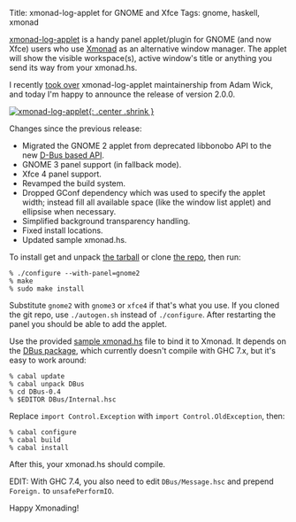 Title: xmonad-log-applet for GNOME and Xfce
Tags: gnome, haskell, xmonad

[xmonad-log-applet][] is a handy panel applet/plugin for GNOME (and now Xfce)
users who use [Xmonad][] as an alternative window manager. The applet will show
the visible workspace(s), active window's title or anything you send its way
from your xmonad.hs.

I recently [took over][] xmonad-log-applet maintainership from Adam Wick, and
today I'm happy to announce the release of version 2.0.0.

[![xmonad-log-applet][sshot]{: .center .shrink }][sshot]

Changes since the previous release:

* Migrated the GNOME 2 applet from deprecated libbonobo API to the new
  [D-Bus based API][].
* GNOME 3 panel support (in fallback mode).
* Xfce 4 panel support.
* Revamped the build system.
* Dropped GConf dependency which was used to specify the applet width; instead
  fill all available space (like the window list applet) and ellipsise when
  necessary.
* Simplified background transparency handling.
* Fixed install locations.
* Updated sample xmonad.hs.

To install get and unpack [the tarball][] or clone
[the repo][xmonad-log-applet], then run:

```console
% ./configure --with-panel=gnome2
% make
% sudo make install
```

Substitute `gnome2` with `gnome3` or `xfce4` if that's what you use. If you
cloned the git repo, use `./autogen.sh` instead of `./configure`. After
restarting the panel you should be able to add the applet.

Use the provided [sample xmonad.hs][] file to bind it to Xmonad. It
depends on the [DBus package][], which currently doesn't compile with
GHC 7.x, but it's easy to work around:

```console
% cabal update
% cabal unpack DBus
% cd DBus-0.4
% $EDITOR DBus/Internal.hsc
```

Replace `import Control.Exception` with `import Control.OldException`, then:

```console
% cabal configure
% cabal build
% cabal install
```

After this, your xmonad.hs should compile.

EDIT: With GHC 7.4, you also need to edit `DBus/Message.hsc` and prepend
`Foreign.` to `unsafePerformIO`.

Happy Xmonading!

  [xmonad-log-applet]: https://github.com/alexkay/xmonad-log-applet
  [Xmonad]: http://xmonad.org/
  [took over]: http://uhsure.com/xmonad-log-applet.html
  [sshot]: |filename|/images/xmonad-log-applet.png
  [D-Bus based API]: http://live.gnome.org/GnomeGoals/AppletsDbusMigration
  [the tarball]: http://cloud.github.com/downloads/alexkay/xmonad-log-applet/xmonad-log-applet-2.0.0.tar.gz
  [sample xmonad.hs]: https://github.com/alexkay/xmonad-log-applet/blob/master/xmonad.hs
  [DBus package]: http://hackage.haskell.org/package/DBus
